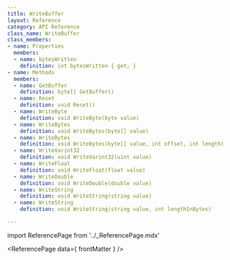 ```yaml
---
title: WriteBuffer
layout: Reference
category: API Reference
class_name: WriteBuffer
class_members:
- name: Properties
  members:
  - name: bytesWritten
    definition: int bytesWritten { get; }
- name: Methods
  members:
  - name: GetBuffer
    definition: byte[] GetBuffer()
  - name: Reset
    definition: void Reset()
  - name: WriteByte
    definition: void WriteByte(byte value)
  - name: WriteBytes
    definition: void WriteBytes(byte[] value)
  - name: WriteBytes
    definition: void WriteBytes(byte[] value, int offset, int length)
  - name: WriteVarint32
    definition: void WriteVarint32(uint value)
  - name: WriteFloat
    definition: void WriteFloat(float value)
  - name: WriteDouble
    definition: void WriteDouble(double value)
  - name: WriteString
    definition: void WriteString(string value)
  - name: WriteString
    definition: void WriteString(string value, int lengthInBytes)

---
```

import ReferencePage from '../_ReferencePage.mdx'

<ReferencePage data={ frontMatter } />
